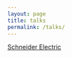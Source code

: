 ```yaml
---
layout: page
title: talks
permalink: /talks/
---
```

<a href="{{ site.url }}/talks/schneiderElectric/index.html">Schneider Electric</a>
